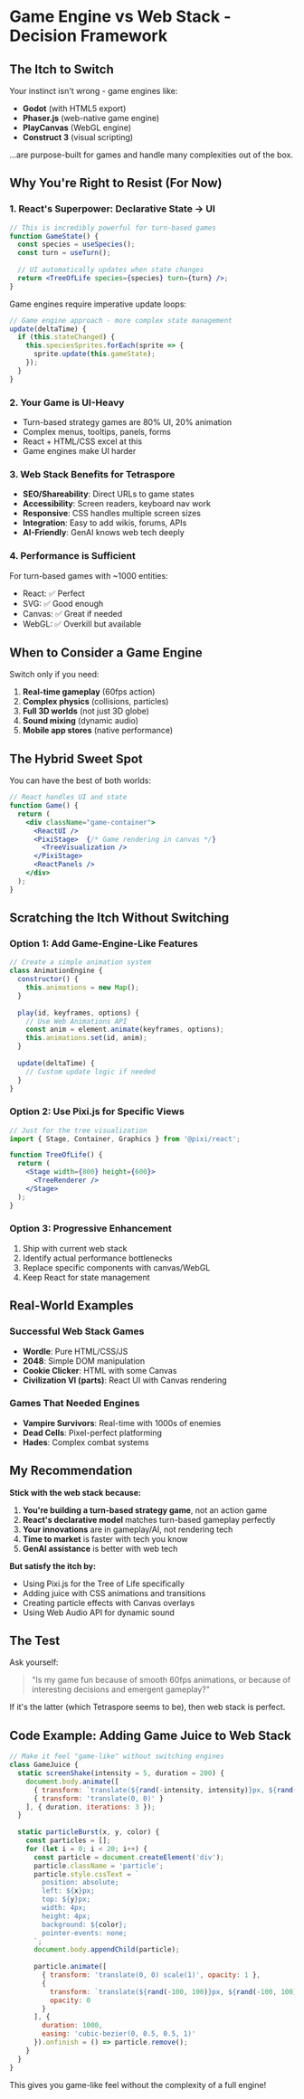 # Game Engine vs Web Stack - Decision Framework

## The Itch to Switch

Your instinct isn't wrong - game engines like:
- **Godot** (with HTML5 export)
- **Phaser.js** (web-native game engine)
- **PlayCanvas** (WebGL engine)
- **Construct 3** (visual scripting)

...are purpose-built for games and handle many complexities out of the box.

## Why You're Right to Resist (For Now)

### 1. **React's Superpower: Declarative State → UI**
```jsx
// This is incredibly powerful for turn-based games
function GameState() {
  const species = useSpecies();
  const turn = useTurn();
  
  // UI automatically updates when state changes
  return <TreeOfLife species={species} turn={turn} />;
}
```

Game engines require imperative update loops:
```javascript
// Game engine approach - more complex state management
update(deltaTime) {
  if (this.stateChanged) {
    this.speciesSprites.forEach(sprite => {
      sprite.update(this.gameState);
    });
  }
}
```

### 2. **Your Game is UI-Heavy**
- Turn-based strategy games are 80% UI, 20% animation
- Complex menus, tooltips, panels, forms
- React + HTML/CSS excel at this
- Game engines make UI harder

### 3. **Web Stack Benefits for Tetraspore**
- **SEO/Shareability**: Direct URLs to game states
- **Accessibility**: Screen readers, keyboard nav work
- **Responsive**: CSS handles multiple screen sizes
- **Integration**: Easy to add wikis, forums, APIs
- **AI-Friendly**: GenAI knows web tech deeply

### 4. **Performance is Sufficient**
For turn-based games with ~1000 entities:
- React: ✅ Perfect
- SVG: ✅ Good enough
- Canvas: ✅ Great if needed
- WebGL: ✅ Overkill but available

## When to Consider a Game Engine

Switch only if you need:
1. **Real-time gameplay** (60fps action)
2. **Complex physics** (collisions, particles)
3. **Full 3D worlds** (not just 3D globe)
4. **Sound mixing** (dynamic audio)
5. **Mobile app stores** (native performance)

## The Hybrid Sweet Spot

You can have the best of both worlds:

```jsx
// React handles UI and state
function Game() {
  return (
    <div className="game-container">
      <ReactUI />
      <PixiStage>  {/* Game rendering in canvas */}
        <TreeVisualization />
      </PixiStage>
      <ReactPanels />
    </div>
  );
}
```

## Scratching the Itch Without Switching

### Option 1: Add Game-Engine-Like Features
```javascript
// Create a simple animation system
class AnimationEngine {
  constructor() {
    this.animations = new Map();
  }
  
  play(id, keyframes, options) {
    // Use Web Animations API
    const anim = element.animate(keyframes, options);
    this.animations.set(id, anim);
  }
  
  update(deltaTime) {
    // Custom update logic if needed
  }
}
```

### Option 2: Use Pixi.js for Specific Views
```jsx
// Just for the tree visualization
import { Stage, Container, Graphics } from '@pixi/react';

function TreeOfLife() {
  return (
    <Stage width={800} height={600}>
      <TreeRenderer />
    </Stage>
  );
}
```

### Option 3: Progressive Enhancement
1. Ship with current web stack
2. Identify actual performance bottlenecks
3. Replace specific components with canvas/WebGL
4. Keep React for state management

## Real-World Examples

### Successful Web Stack Games
- **Wordle**: Pure HTML/CSS/JS
- **2048**: Simple DOM manipulation
- **Cookie Clicker**: HTML with some Canvas
- **Civilization VI (parts)**: React UI with Canvas rendering

### Games That Needed Engines
- **Vampire Survivors**: Real-time with 1000s of enemies
- **Dead Cells**: Pixel-perfect platforming
- **Hades**: Complex combat systems

## My Recommendation

**Stick with the web stack because:**

1. **You're building a turn-based strategy game**, not an action game
2. **React's declarative model** matches turn-based gameplay perfectly
3. **Your innovations** are in gameplay/AI, not rendering tech
4. **Time to market** is faster with tech you know
5. **GenAI assistance** is better with web tech

**But satisfy the itch by:**
- Using Pixi.js for the Tree of Life specifically
- Adding juice with CSS animations and transitions
- Creating particle effects with Canvas overlays
- Using Web Audio API for dynamic sound

## The Test

Ask yourself:
> "Is my game fun because of smooth 60fps animations, or because of interesting decisions and emergent gameplay?"

If it's the latter (which Tetraspore seems to be), then web stack is perfect.

## Code Example: Adding Game Juice to Web Stack

```javascript
// Make it feel "game-like" without switching engines
class GameJuice {
  static screenShake(intensity = 5, duration = 200) {
    document.body.animate([
      { transform: `translate(${rand(-intensity, intensity)}px, ${rand(-intensity, intensity)}px)` },
      { transform: 'translate(0, 0)' }
    ], { duration, iterations: 3 });
  }
  
  static particleBurst(x, y, color) {
    const particles = [];
    for (let i = 0; i < 20; i++) {
      const particle = document.createElement('div');
      particle.className = 'particle';
      particle.style.cssText = `
        position: absolute;
        left: ${x}px;
        top: ${y}px;
        width: 4px;
        height: 4px;
        background: ${color};
        pointer-events: none;
      `;
      document.body.appendChild(particle);
      
      particle.animate([
        { transform: 'translate(0, 0) scale(1)', opacity: 1 },
        { 
          transform: `translate(${rand(-100, 100)}px, ${rand(-100, 100)}px) scale(0)`,
          opacity: 0 
        }
      ], {
        duration: 1000,
        easing: 'cubic-bezier(0, 0.5, 0.5, 1)'
      }).onfinish = () => particle.remove();
    }
  }
}
```

This gives you game-like feel without the complexity of a full engine!